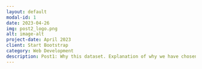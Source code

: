 ```yaml
---
layout: default
modal-id: 1
date: 2023-04-26
img: post2_logo.png
alt: image-alt
project-date: April 2023
client: Start Bootstrap
category: Web Development
description: Post1: Why this dataset. Explanation of why we have chosen this dataset, Traffic Accidents in Madrid
---
```

